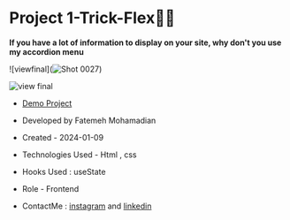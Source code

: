 # Project 1-Trick-Flex👩‍💻

**If you have a lot of information to display on your site, why don't you use my accordion menu**

![viewfinal](![Shot 0027](https://github.com/fatemeMohamadian/project-trick-flex/assets/155579918/b5bfb6a8-037b-4b00-87aa-9a3031519cdc))

![view final](https://user-images.githubusercontent.com/109727844/204102930-fac80657-4d16-4816-b476-a88e984abefe.jpg)

- [Demo Project](https://fatememohamadian.github.io/project-trick-flex/)

- Developed by Fatemeh Mohamadian

- Created - 2024-01-09

- Technologies Used - Html , css 

- Hooks Used : useState 

- Role - Frontend

- ContactMe :  [instagram](https://www.instagram.com/fateme_mohamadiian.fed) and [linkedin](https://www.linkedin.com/in/fateme-mohamadian-dev0824)
